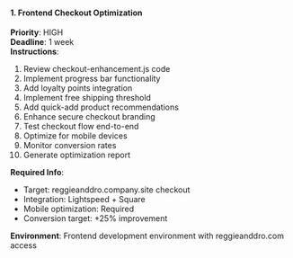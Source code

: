 #### 1. Frontend Checkout Optimization

**Priority**: HIGH  
**Deadline**: 1 week  
**Instructions**:

1. Review checkout-enhancement.js code
2. Implement progress bar functionality
3. Add loyalty points integration
4. Implement free shipping threshold
5. Add quick-add product recommendations
6. Enhance secure checkout branding
7. Test checkout flow end-to-end
8. Optimize for mobile devices
9. Monitor conversion rates
10. Generate optimization report

**Required Info**:

- Target: reggieanddro.company.site checkout
- Integration: Lightspeed + Square
- Mobile optimization: Required
- Conversion target: +25% improvement

**Environment**: Frontend development environment with reggieanddro.com access
